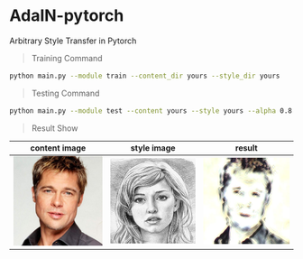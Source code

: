 # AdaIN-pytorch
Arbitrary Style Transfer in Pytorch



> Training Command

```bash
python main.py --module train --content_dir yours --style_dir yours
```



> Testing Command

```bash
python main.py --module test --content yours --style yours --alpha 0.8
```



> Result Show

| content image                                                | style image                                                  | result                                                       |
| ------------------------------------------------------------ | ------------------------------------------------------------ | ------------------------------------------------------------ |
| <img src="result/content.jpg" alt="content" style="zoom: 45%;" /> | <img src="result/style.png" alt="style" style="zoom: 75%;" /> | <img src="result/output.jpg" alt="result" style="zoom: 45%;" /> |

